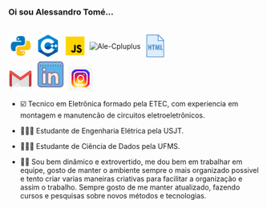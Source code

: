 ### Oi sou Alessandro Tomé...


<div style="display: inline_block"><br>
  <img align="center" alt="Ale-Python" height=50" width="50" src="imagens\icons8-python.gif">
  <img align="center" alt="Ale-Cpluplus" height="50" width="50" src="imagens\icons8-c++-48.png" />      
  <img align="center" alt="Ale-Cpluplus" height="50" width="50" src="imagens\icons8-javascript.gif" />  
  <img align="center" alt="Ale-Cpluplus" height="50" width="50" src="imagens\icons8-código.gif" />  
  <img align="center" alt="Ale-Cpluplus" height="50" width="50" src="imagens\icons8-html.gif" />
</div>

<div> 
  <a href = "mailto:alessandroneno9@gmail.com"><img src="imagens\icons8-gmail.gif" target="_blank"></a>
  <a href="https://www.linkedin.com/in/alessandro-silva-023947190/" target="_blank"><img src="imagens\icons8-linkedin.gif" target="_blank"></a> 
   <a href = "https://instagram.com/aless_dev?igshid=NGExMmI2YTkyZg=="><img src="imagens\icons8-instagram.gif" target="_blank"></a>
</div>



- ☑️ Tecnico em Eletrônica formado pela ETEC, com experiencia em montagem e manutencão de circuitos eletroeletrônicos.
- 🧑🏻‍🎓 Estudante de Engenharia Elétrica pela USJT.
- 🧑🏻‍🎓 Estudante de Ciência de Dados pela UFMS.

- ✌🏻 Sou bem dinâmico e extrovertido, me dou bem em trabalhar em equipe, gosto de manter o ambiente sempre o mais organizado possivel e tento criar varias maneiras criativas para facilitar a organização e assim o trabalho. Sempre gosto de me manter atualizado, fazendo cursos e pesquisas sobre novos métodos e tecnologias.
